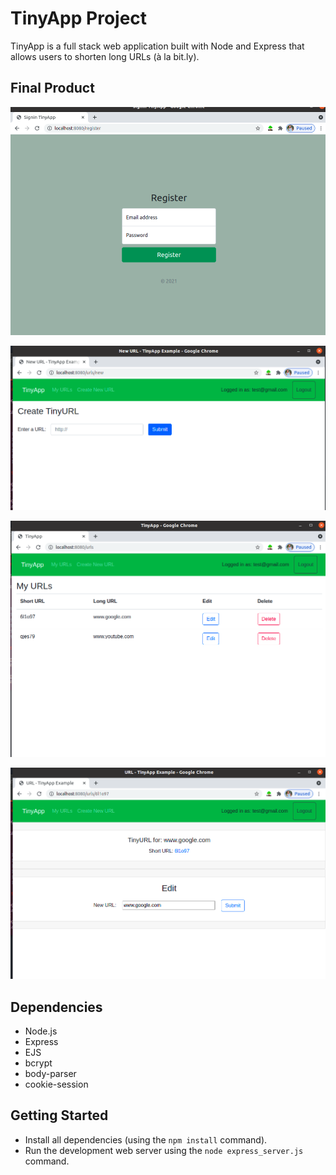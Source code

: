 # TinyApp Project

TinyApp is a full stack web application built with Node and Express that allows users to shorten long URLs (à la bit.ly).

## Final Product

!["Screenshot of Register Page"](https://raw.githubusercontent.com/LyudmilaNevedomskaya/tinyapp/master/docs/Register%20page.png)

!["Create TinyURL"](https://raw.githubusercontent.com/LyudmilaNevedomskaya/tinyapp/master/docs/create-new-URL.png)

!["List of URLs"](https://raw.githubusercontent.com/LyudmilaNevedomskaya/tinyapp/master/docs/list%20of%20URLs.png)

!["Screenshot of URLs](https://raw.githubusercontent.com/LyudmilaNevedomskaya/tinyapp/master/docs/new-shortURL.png)

## Dependencies

- Node.js
- Express
- EJS
- bcrypt
- body-parser
- cookie-session

## Getting Started

- Install all dependencies (using the `npm install` command).
- Run the development web server using the `node express_server.js` command.
